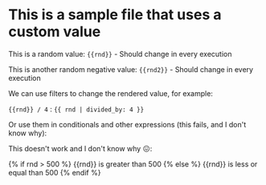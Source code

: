 ﻿---
Title: Sample custom Front Matter external source
#They are prefixed with !! and instantiate a class to retrieve the value for the field
Rnd: !!random_int 0 1000
Rnd2: !!random_int -1000 0
---

# This is a sample file that uses a custom value 

This is a random value: `{{rnd}}` - Should change in every execution

This is another random negative value: `{{rnd2}}` - Should change in every execution

We can use filters to change the rendered value, for example:

`{{rnd}} / 4` : `{{ rnd | divided_by: 4 }}`

Or use them in conditionals and other expressions (this fails, and I don't know why):

This doesn't work and I don't know why :confounded::

{% if rnd > 500  %}
    {{rnd}} is greater than 500
{% else %}
    {{rnd}} is less or equal than 500
{% endif %}